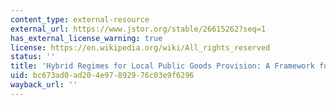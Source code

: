 ```yaml
---
content_type: external-resource
external_url: https://www.jstor.org/stable/26615262?seq=1
has_external_license_warning: true
license: https://en.wikipedia.org/wiki/All_rights_reserved
status: ''
title: 'Hybrid Regimes for Local Public Goods Provision: A Framework for Analysis'
uid: bc673ad0-ad20-4e97-8929-76c03e9f6296
wayback_url: ''
---
```

